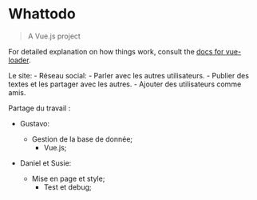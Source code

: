 # Whattodo

> A Vue.js project


For detailed explanation on how things work, consult the [docs for vue-loader](http://vuejs.github.io/vue-loader).


Le site:
	- Réseau social:
		- Parler avec les autres utilisateurs.
		- Publier des textes et les partager avec les autres.
		- Ajouter des utilisateurs comme amis.


Partage du travail :
 - Gustavo:
    - Gestion de la base de donnée;
	  - Vue.js;

 - Daniel et Susie:
    - Mise en page et style;
	  - Test et debug;
